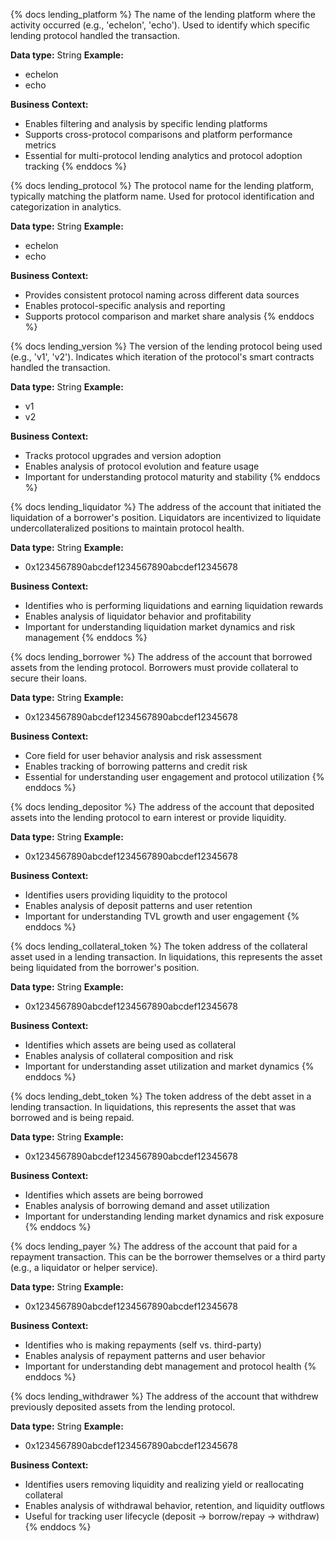 {% docs lending_platform %}
The name of the lending platform where the activity occurred (e.g., 'echelon', 'echo'). Used to identify which specific lending protocol handled the transaction.

**Data type:** String
**Example:** 
- echelon
- echo

**Business Context:**
- Enables filtering and analysis by specific lending platforms
- Supports cross-protocol comparisons and platform performance metrics
- Essential for multi-protocol lending analytics and protocol adoption tracking
{% enddocs %}

{% docs lending_protocol %}
The protocol name for the lending platform, typically matching the platform name. Used for protocol identification and categorization in analytics.

**Data type:** String
**Example:**
- echelon
- echo

**Business Context:**
- Provides consistent protocol naming across different data sources
- Enables protocol-specific analysis and reporting
- Supports protocol comparison and market share analysis
{% enddocs %}

{% docs lending_version %}
The version of the lending protocol being used (e.g., 'v1', 'v2'). Indicates which iteration of the protocol's smart contracts handled the transaction.

**Data type:** String
**Example:**
- v1
- v2

**Business Context:**
- Tracks protocol upgrades and version adoption
- Enables analysis of protocol evolution and feature usage
- Important for understanding protocol maturity and stability
{% enddocs %}

{% docs lending_liquidator %}
The address of the account that initiated the liquidation of a borrower's position. Liquidators are incentivized to liquidate undercollateralized positions to maintain protocol health.

**Data type:** String
**Example:**
- 0x1234567890abcdef1234567890abcdef12345678

**Business Context:**
- Identifies who is performing liquidations and earning liquidation rewards
- Enables analysis of liquidator behavior and profitability
- Important for understanding liquidation market dynamics and risk management
{% enddocs %}

{% docs lending_borrower %}
The address of the account that borrowed assets from the lending protocol. Borrowers must provide collateral to secure their loans.

**Data type:** String
**Example:**
- 0x1234567890abcdef1234567890abcdef12345678

**Business Context:**
- Core field for user behavior analysis and risk assessment
- Enables tracking of borrowing patterns and credit risk
- Essential for understanding user engagement and protocol utilization
{% enddocs %}

{% docs lending_depositor %}
The address of the account that deposited assets into the lending protocol to earn interest or provide liquidity.

**Data type:** String
**Example:**
- 0x1234567890abcdef1234567890abcdef12345678

**Business Context:**
- Identifies users providing liquidity to the protocol
- Enables analysis of deposit patterns and user retention
- Important for understanding TVL growth and user engagement
{% enddocs %}

{% docs lending_collateral_token %}
The token address of the collateral asset used in a lending transaction. In liquidations, this represents the asset being liquidated from the borrower's position.

**Data type:** String
**Example:**
- 0x1234567890abcdef1234567890abcdef12345678

**Business Context:**
- Identifies which assets are being used as collateral
- Enables analysis of collateral composition and risk
- Important for understanding asset utilization and market dynamics
{% enddocs %}

{% docs lending_debt_token %}
The token address of the debt asset in a lending transaction. In liquidations, this represents the asset that was borrowed and is being repaid.

**Data type:** String
**Example:**
- 0x1234567890abcdef1234567890abcdef12345678

**Business Context:**
- Identifies which assets are being borrowed
- Enables analysis of borrowing demand and asset utilization
- Important for understanding lending market dynamics and risk exposure
{% enddocs %}

{% docs lending_payer %}
The address of the account that paid for a repayment transaction. This can be the borrower themselves or a third party (e.g., a liquidator or helper service).

**Data type:** String
**Example:**
- 0x1234567890abcdef1234567890abcdef12345678

**Business Context:**
- Identifies who is making repayments (self vs. third-party)
- Enables analysis of repayment patterns and user behavior
- Important for understanding debt management and protocol health
{% enddocs %}

{% docs lending_withdrawer %}
The address of the account that withdrew previously deposited assets from the lending protocol.

**Data type:** String
**Example:**
- 0x1234567890abcdef1234567890abcdef12345678

**Business Context:**
- Identifies users removing liquidity and realizing yield or reallocating collateral
- Enables analysis of withdrawal behavior, retention, and liquidity outflows
- Useful for tracking user lifecycle (deposit → borrow/repay → withdraw)
{% enddocs %}
